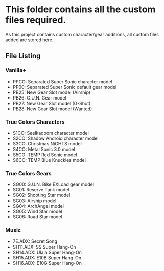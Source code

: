 # This folder contains all the custom files required.

As this project contains custom character/gear additions, all custom files added are stored here.

## File Listing

### Vanilla+
- PPCO: Separated Super Sonic character model
- PP00: Separated Super Sonic default gear model
- PB25: New Gear Slot model (Airship)
- PB26: G.U.N. Gear model
- PB27: New Gear Slot model (G-Shot)
- PB28: New Gear Slot model (Wanted)

### True Colors Characters
- S1CO: Seelkadoom character model
- S2CO: Shadow Android character model
- S3CO: Christmas NiGHTS model
- S4CO: Metal Sonic 3.0 model
- S5CO: TEMP Red Sonic model
- S6CO: TEMP Blue Knuckles model

### True Colors Gears
- SG00: G.U.N. Bike EXLoad gear model
- SG01: Reserve Tank model
- SG02: Shooting Star model
- SG03: Airship model
- SG04: ArchAngel model
- SG05: Wind Star model
- SG06: Road Star model

### Music
- 7E.ADX: Secret Song
- SH11.ADX: SS Super Hang-On
- SH14.ADX: Ulala Super Hang-On
- SH15.ADX: E10B Super Hang-On
- SH16.ADX: E10G Super Hang-On
